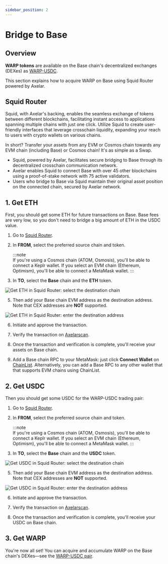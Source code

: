 ```yaml
---
sidebar_position: 2
---
```


# Bridge to Base

## Overview

**WARP tokens** are available on the Base chain's decentralized exchanges (DEXes) as [WARP-USDC](https://www.dextools.io/app/en/base/pair-explorer/0xf523d578816e1b537d8d69500d44d0c699b5d9a9?t=1714815531823). 

This section explains how to acquire WARP on Base using Squid Router powered by Axelar.

## Squid Router

Squid, with Axelar's backing, enables the seamless exchange of tokens between different blockchains, facilitating instant access to applications spanning multiple chains with just one click. Utilize Squid to create user-friendly interfaces that leverage crosschain liquidity, expanding your reach to users with crypto wallets on various chains.

In short? Transfer your assets from any EVM or Cosmos chain towards any EVM chain (including Base) or Cosmos chain! It's as simple as a Swap.

- Squid, powered by Axelar, facilitates secure bridging to Base through its decentralized crosschain communication network.
- Axelar enables Squid to connect Base with over 45 other blockchains using a proof-of-stake network with 75 active validators.
- Users who bridge to Base via Squid maintain their original asset position on the connected chain, secured by Axelar network.

## 1. Get ETH

First, you should get some ETH for future transactions on Base. Base fees are very low, so you don't need to bridge a big amount of ETH in the USDC value.

1. Go to [Squid Router](https://app.squidrouter.com/).

2. In **FROM**, select the preferred source chain and token.

   :::note  
   If you're using a Cosmos chain (ATOM, Osmosis), you'll be able to connect a Keplr wallet. If you select an EVM chain (Ethereum, Optimism), you'll be able to connect a MetaMask wallet.
   :::

3. In **TO**, select the **Base** chain and the **ETH** token.

![Get ETH in Squid Router: select the destination chain](https://i.ibb.co/HpY6P3L/unnamed-8.png)

5. Then add your Base chain EVM address as the destination address. Note that CEX addresses are **NOT** supported.

![Get ETH in Squid Router: enter the destination address](https://i.ibb.co/8bkBKx6/unnamed-7.png)

6. Initiate and approve the transaction.

7. Verify the transaction on [Axelarscan](https://axelarscan.io).

8. Once the transaction and verification is complete, you'll receive your assets on Base chain.

9. Add a Base chain RPC to your MetaMask: just click **Connect Wallet** on [ChainList](https://chainlist.org/chain/8453). Alternatively, you can add a Base RPC to any other wallet that that supports EVM chains using ChainList.


## 2. Get USDC

Then you should get some USDC for the WARP-USDC trading pair:

1. Go to [Squid Router](https://app.squidrouter.com/).

2. In **FROM**, select the preferred source chain and token.

   :::note  
   If you're using a Cosmos chain (ATOM, Osmosis), you'll be able to connect a Keplr wallet. If you select an EVM chain (Ethereum, Optimism), you'll be able to connect a MetaMask wallet.
   :::

3. In **TO**, select the **Base** chain and the **USDC** token.

![Get USDC in Squid Router: select the destination chain](https://i.ibb.co/4p48qwp/unnamed-6.png)

5. Then add your Base chain EVM address as the destination address. Note that CEX addresses are **NOT** supported.

![Get USDC in Squid Router: enter the destination address](https://i.ibb.co/8bkBKx6/unnamed-7.png)

6. Initiate and approve the transaction.

7. Verify the transaction on [Axelarscan](https://axelarscan.io).

8. Once the transaction and verification is complete, you'll receive your USDC on Base chain.

## 3. Get WARP

You're now all set! You can acquire and accumulate WARP on the Base chain's DEXes—see the [WARP-USDC pair](https://www.dextools.io/app/en/base/pair-explorer/0xf523d578816e1b537d8d69500d44d0c699b5d9a9?t=1714815531823).
